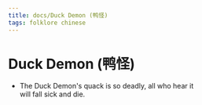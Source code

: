 ```yaml
---
title: docs/Duck Demon (鸭怪)
tags: folklore chinese
---
```


# Duck Demon (鸭怪)
- The Duck Demon's quack is so deadly, all who hear it  
	will fall sick and die.